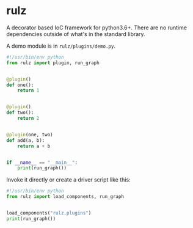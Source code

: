 # rulz
A decorator based IoC framework for python3.6+. There are no runtime
dependencies outside of what's in the standard library.

A demo module is in `rulz/plugins/demo.py`.
```python
#!/usr/bin/env python
from rulz import plugin, run_graph


@plugin()
def one():
    return 1


@plugin()
def two():
    return 2


@plugin(one, two)
def add(a, b):
    return a + b


if __name__ == "__main__":
    print(run_graph())
```

Invoke it directly or create a driver script like this:
```python
#!/usr/bin/env python
from rulz import load_components, run_graph


load_components("rulz.plugins")
print(run_graph())
```
